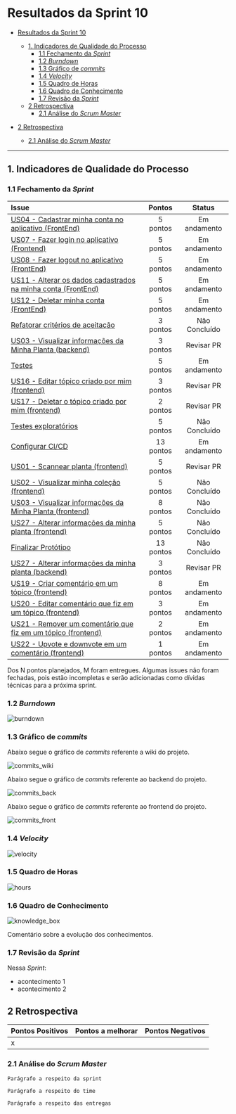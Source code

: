 # Resultados da Sprint 10

- [Resultados da Sprint 10](#resultados-da-sprint-10)
  - [1. Indicadores de Qualidade do Processo](#1-indicadores-de-qualidade-do-processo)
    - [1.1 Fechamento da _Sprint_](#11-fechamento-da-sprint)
    - [1.2 _Burndown_](#12-burndown)
    - [1.3 Gráfico de _commits_](#13-gráfico-de-commits)
    - [1.4 _Velocity_](#14-velocity)
    - [1.5 Quadro de Horas](#15-quadro-de-horas)
    - [1.6 Quadro de Conhecimento](#16-quadro-de-conhecimento)
    - [1.7 Revisão da _Sprint_](#17-revisão-da-sprint)
  - [2 Retrospectiva](#2-retrospectiva)
    - [2.1 Análise do _Scrum Master_](#21-análise-do-scrum-master)
  
- [2 Retrospectiva](#2-retrospectiva)
  - [2.1 Análise do _Scrum Master_](#21-análise-do-scrum-master)

------

## 1. Indicadores de Qualidade do Processo

### 1.1 Fechamento da _Sprint_

| Issue       | Pontos     | Status |
| :------------- | :----------: | :----------: |
[US04 - Cadastrar minha conta no aplicativo (FrontEnd)](https://github.com/fga-eps-mds/2020.1-Grupo2-FrontEnd/issues/4) | 5 pontos |  Em andamento |
[US07 - Fazer login no aplicativo (Frontend)](https://github.com/fga-eps-mds/2020.1-Grupo2-FrontEnd/issues/5) | 5 pontos |  Em andamento |
[US08 - Fazer logout no aplicativo (FrontEnd)](https://github.com/fga-eps-mds/2020.1-Grupo2-FrontEnd/issues/6) | 5 pontos |  Em andamento |
[US11 - Alterar os dados cadastrados na minha conta (FrontEnd)](https://github.com/fga-eps-mds/2020.1-Grupo2-BackEnd/issues/9) | 5 pontos | Em andamento  |
[US12 - Deletar minha conta (FrontEnd)](https://github.com/fga-eps-mds/2020.1-Grupo2-FrontEnd/issues/7) | 5 pontos | Em andamento |
[Refatorar critérios de aceitação](https://github.com/fga-eps-mds/2020.1-Grupo2-wiki/issues/96) | 3 pontos | Não Concluído |
[US03 - Visualizar informações da Minha Planta (backend)](https://github.com/fga-eps-mds/2020.1-Grupo2-BackEnd/issues/85) | 3 pontos | Revisar PR |
[Testes](https://github.com/fga-eps-mds/2020.1-GaiaDex-BackEnd/issues/113) | 5 pontos | Em andamento | 
[US16 - Editar tópico criado por mim (frontend)](https://github.com/fga-eps-mds/2020.1-GaiaDex-FrontEnd/issues/86) | 3 pontos | Revisar PR |
[US17 - Deletar o tópico criado por mim (frontend)](https://github.com/fga-eps-mds/2020.1-GaiaDex-FrontEnd/issues/87) | 2 pontos | Revisar PR |
[Testes exploratórios](https://github.com/fga-eps-mds/2020.1-GaiaDex-wiki/issues/)| 5 pontos | Não Concluído |
[Configurar CI/CD](https://github.com/fga-eps-mds/2020.1-GaiaDex-wiki/issues/) | 13 pontos | Em andamento |
[US01 - Scannear planta (frontend)](https://github.com/fga-eps-mds/2020.1-GaiaDex-FrontEnd/issues/) | 5 pontos | Revisar PR |
[US02 - Visualizar minha coleção (frontend)](https://github.com/fga-eps-mds/2020.1-GaiaDex-FrontEnd/issues/) | 5 pontos | Não Concluído |
[US03 - Visualizar informações da Minha Planta (frontend)](https://github.com/fga-eps-mds/2020.1-GaiaDex-FrontEnd/issues/) | 8 pontos | Não Concluído |
[US27 - Alterar informações da minha planta (frontend)](https://github.com/fga-eps-mds/2020.1-GaiaDex-FrontEnd/issues/) | 5 pontos | Não Concluído |
[Finalizar Protótipo](https://github.com/fga-eps-mds/2020.1-GaiaDex-wiki/issues/) | 13 pontos | Não Concluído |
[US27 - Alterar informações da minha planta (backend)](https://github.com/fga-eps-mds/2020.1-GaiaDex-BackEnd/issues/) | 3 pontos | Revisar PR |
[US19 - Criar comentário em um tópico (frontend)](https://github.com/fga-eps-mds/2020.1-GaiaDex-FrontEnd/issues/) | 8 pontos | Em andamento |
[US20 - Editar comentário que fiz em um tópico (frontend)](https://github.com/fga-eps-mds/2020.1-GaiaDex-FrontEnd/issues/) | 3 pontos | Em andamento |
[US21 - Remover um comentário que fiz em um tópico (frontend)](https://github.com/fga-eps-mds/2020.1-GaiaDex-FrontEnd/issues/) | 2 pontos | Em andamento |
[US22 - Upvote e downvote em um comentário (frontend)](https://github.com/fga-eps-mds/2020.1-GaiaDex-FrontEnd/issues/) | 1 pontos | Em andamento |

Dos N pontos planejados, M foram entregues. Algumas issues não foram fechadas, pois estão incompletas e serão adicionadas como dívidas técnicas para a próxima sprint.

### 1.2 _Burndown_

![burndown](img/burndown.jpg)

### 1.3 Gráfico de _commits_

Abaixo segue o gráfico de _commits_ referente a wiki do projeto.

![commits_wiki](img/commits_wiki.png)

Abaixo segue o gráfico de _commits_ referente ao backend do projeto.

![commits_back](img/commits_back.png)

Abaixo segue o gráfico de _commits_ referente ao frontend do projeto.

![commits_front](img/commits_front.png)

### 1.4 _Velocity_

![velocity](img/velocity.jpg)

### 1.5 Quadro de Horas

![hours](img/hours.jpg)

### 1.6 Quadro de Conhecimento

![knowledge_box](img/knowledge_box.jpg)

Comentário sobre a evolução dos conhecimentos.

### 1.7 Revisão da _Sprint_

Nessa _Sprint_:

- acontecimento 1
- acontecimento 2

## 2 Retrospectiva

| Pontos Positivos | Pontos a melhorar | Pontos Negativos |
| :------------- | :----------: | :---------: |
| x |  |  |

### 2.1 Análise do _Scrum Master_

`Parágrafo a respeito da sprint`

`Parágrafo a respeito do time`

`Parágrafo a respeito das entregas`
